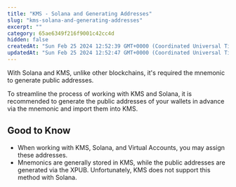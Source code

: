 ```yaml
---
title: "KMS - Solana and Generating Addresses"
slug: "kms-solana-and-generating-addresses"
excerpt: ""
category: 65ae6349f216f9001c42cc4d
hidden: false
createdAt: "Sun Feb 25 2024 12:52:39 GMT+0000 (Coordinated Universal Time)"
updatedAt: "Sun Feb 25 2024 12:52:47 GMT+0000 (Coordinated Universal Time)"
---
```

With Solana and KMS, unlike other blockchains, it's required the mnemonic to generate public addresses. 

To streamline the process of working with KMS and Solana, it is recommended to generate the public addresses of your wallets in advance via the mnemonic and import them into KMS. 

## Good to Know

- When working with KMS, Solana, and Virtual Accounts, you may assign these addresses.
- Mnemonics are generally stored in KMS, while the public addresses are generated via the XPUB. Unfortunately, KMS does not support this method with Solana.
